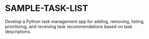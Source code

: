 # SAMPLE-TASK-LIST
 Develop a Python task management app for adding, removing, listing, prioritizing, and receiving task recommendations based on task descriptions.

